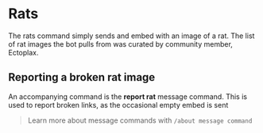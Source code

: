 # Rats
The rats command simply sends and embed with an image of a rat. The list of rat images the bot pulls from was curated by community member, Ectoplax.


## Reporting a broken rat image
An accompanying command is the **report rat** message command. This is used to report broken links, as the occasional empty embed is sent

> Learn more about message commands with `/about message command`
